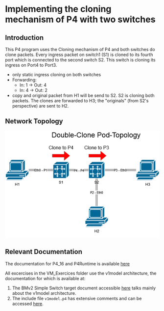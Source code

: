 # Implementing the cloning mechanism of P4 with two switches

## Introduction

This P4 program uses the Cloning mechanism of P4 and both switches do clone packets. Every ingress packet on switch1 (S1) is cloned to its fourth port which is connected to the second switch S2. This switch is cloning its ingress on Port4 to Port3.

- only static ingress cloning on both switches
- Forwarding:
	- In: 1 -> Out: 4
	- In: 4 -> Out: 2
- copy and original packet from H1 will be send to S2. S2 is cloning both packets. The clones are forwarded to H3; the "originals" (from S2's perspective) are sent to H2.

## Network Topology
![alt text](https://github.com/Selltowitz/p4/blob/main/Topo-Drawings/Double-Clone.png?raw=true)

## Relevant Documentation

The documentation for P4_16 and P4Runtime is available [here](https://p4.org/specs/)

All excercises in the VM_Exercices folder use the v1model architecture, the documentation for which is available at:
1. The BMv2 Simple Switch target document accessible [here](https://github.com/p4lang/behavioral-model/blob/master/docs/simple_switch.md) talks mainly about the v1model architecture.
2. The include file `v1model.p4` has extensive comments and can be accessed [here](https://github.com/p4lang/p4c/blob/master/p4include/v1model.p4).
